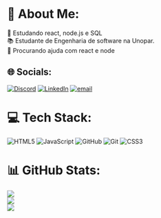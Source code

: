 # 💫 About Me:
🌱 Estudando react, node.js e SQL<br>📚 Estudante de Engenharia de software na Unopar.<br>🤝  Procurando ajuda com react e node<br>


## 🌐 Socials:
[![Discord](https://img.shields.io/badge/Discord-%237289DA.svg?logo=discord&logoColor=white)](https://discord.gg/marcosvf23) [![LinkedIn](https://img.shields.io/badge/LinkedIn-%230077B5.svg?logo=linkedin&logoColor=white)](https://linkedin.com/in/marcosvf23) [![email](https://img.shields.io/badge/Email-D14836?logo=gmail&logoColor=white)](mailto:marcosvf23@hotmail.com) 

# 💻 Tech Stack:
![HTML5](https://img.shields.io/badge/html5-%23E34F26.svg?style=for-the-badge&logo=html5&logoColor=white) ![JavaScript](https://img.shields.io/badge/javascript-%23323330.svg?style=for-the-badge&logo=javascript&logoColor=%23F7DF1E) ![GitHub](https://img.shields.io/badge/github-%23121011.svg?style=for-the-badge&logo=github&logoColor=white) ![Git](https://img.shields.io/badge/git-%23F05033.svg?style=for-the-badge&logo=git&logoColor=white) ![CSS3](https://img.shields.io/badge/css3-%231572B6.svg?style=for-the-badge&logo=css3&logoColor=white)
# 📊 GitHub Stats:
![](https://github-readme-stats.vercel.app/api?username=marcosvf23&theme=dracula&hide_border=false&include_all_commits=true&count_private=false)<br/>
![](https://nirzak-streak-stats.vercel.app/?user=marcosvf23&theme=dracula&hide_border=false)<br/>
![](https://github-readme-stats.vercel.app/api/top-langs/?username=marcosvf23&theme=dracula&hide_border=false&include_all_commits=true&count_private=false&layout=compact)

<!-- Proudly created with GPRM ( https://gprm.itsvg.in ) -->
